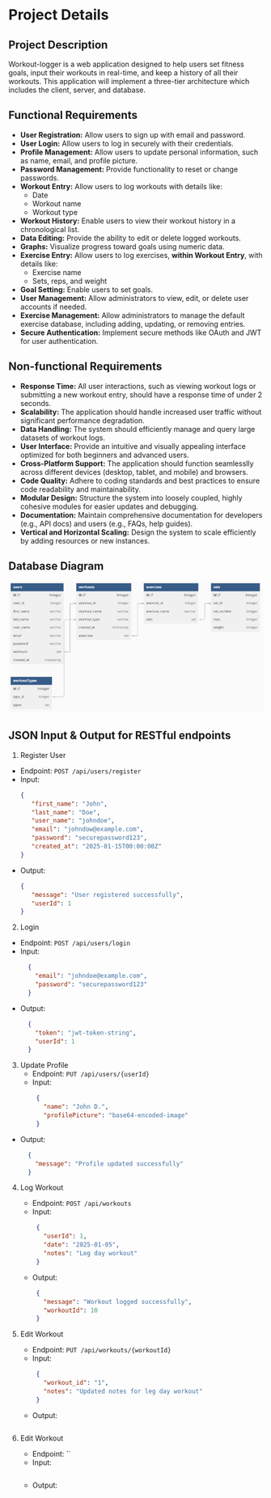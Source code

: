 # Project Details

## Project Description

Workout-logger is a web application designed to help users set fitness goals, input their workouts in real-time, and keep a history of all their workouts. This application will implement a three-tier architecture which includes the client, server, and database. 

## Functional Requirements

- **User Registration:** Allow users to sign up with email and password.
- **User Login:** Allow users to log in securely with their credentials.
- **Profile Management:** Allow users to update personal information, such as name, email, and profile picture.
- **Password Management:** Provide functionality to reset or change passwords.
- **Workout Entry:** Allow users to log workouts with details like:
   - Date
   - Workout name
   - Workout type
- **Workout History:** Enable users to view their workout history in a chronological list.
- **Data Editing:** Provide the ability to edit or delete logged workouts.
- **Graphs:** Visualize progress toward goals using numeric data.
- **Exercise Entry:** Allow users to log exercises, **within Workout Entry**, with details like:
  - Exercise name
  - Sets, reps, and weight
- **Goal Setting:** Enable users to set goals.
- **User Management:** Allow administrators to view, edit, or delete user accounts if needed.
- **Exercise Management:** Allow administrators to manage the default exercise database, including adding, updating, or removing entries.
- **Secure Authentication:** Implement secure methods like OAuth and JWT for user authentication.

## Non-functional Requirements
- **Response Time:** All user interactions, such as viewing workout logs or submitting a new workout entry, should have a response time of under 2 seconds.
- **Scalability:** The application should handle increased user traffic without significant performance degradation.
- **Data Handling:** The system should efficiently manage and query large datasets of workout logs.
- **User Interface:** Provide an intuitive and visually appealing interface optimized for both beginners and advanced users.
- **Cross-Platform Support:** The application should function seamlesslly across different devices (desktop, tablet, and mobile) and browsers.
- **Code Quality:** Adhere to coding standards and best practices to ensure code readability and maintainability.
- **Modular Design:** Structure the system into loosely coupled, highly cohesive modules for easier updates and debugging.
- **Documentation:** Maintain comprehensive documentation for developers (e.g., API docs) and users (e.g., FAQs, help guides).
- **Vertical and Horizontal Scaling:** Design the system to scale efficiently by adding resources or new instances.

## Database Diagram
![ERD](../resources/erd.png)

## JSON Input & Output for RESTful endpoints

1. Register User
  - Endpoint: `POST /api/users/register`
  - Input:
    ```json
    {
       "first_name": "John",
       "last_name": "Doe",
       "user_name": "johndoe",
       "email": "johndow@example.com",
       "password": "securepassword123",
       "created_at": "2025-01-15T00:00:00Z"
    }
    ```
  - Output:
    ```json
    {
       "message": "User registered successfully",
       "userId": 1
    }
    ```

2. Login
  - Endpoint: `POST /api/users/login`
  - Input:
    ```json
      {
        "email": "johndoe@example.com",
        "password": "securepassword123"
      }
    ```
  - Output:
    ```json
      {
        "token": "jwt-token-string",
        "userId": 1
      }
    ```

3. Update Profile
   - Endpoint: `PUT /api/users/{userId}`
   - Input:
     ```json
      {
        "name": "John D.",
        "profilePicture": "base64-encoded-image"
      }
     ```
  - Output:
    ```json
      {
        "message": "Profile updated successfully"
      }
    ```

4. Log Workout
   - Endpoint: `POST /api/workouts`
   - Input:
     ```json
      {
        "userId": 1,
        "date": "2025-01-05",
        "notes": "Leg day workout"
      }
     ```
   - Output:
     ```json
      {
        "message": "Workout logged successfully",
        "workoutId": 10
      }
     ```

5. Edit Workout
   - Endpoint: `PUT /api/workouts/{workoutId}`
   - Input:
     ```json
      {
        "workout_id": "1",
        "notes": "Updated notes for leg day workout"
      }
     ```
   - Output:
     ```json
     ```

5. Edit Workout
   - Endpoint: ``
   - Input:
     ```json
     ```
   - Output:
     ```json
     ```
